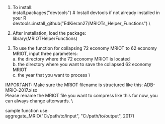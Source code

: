 1. To install: \
install.packages("devtools")  # Install devtools if not already installed in your R \
devtools::install_github("EdKieran27/MRIOTs_Helper_Functions") \

2. After installation, load the package: \
library(MRIOTHelperFunctions)

3. To use the function for collapsing 72 economy MRIOT to 62 economy MRIOT, input three parameters: \
   a. the directory where the 72 economy MRIOT is located \
   b. the directory where you want to save the collapsed 62 economy MRIOT \
   c. the year that you want to process \

IMPORTANT: Make sure the MRIOT filename is structured like this: ADB-MRIO-2017.xlsx \
Please rename the MRIOT file you want to compress like this for now, you can always change afterwards. \

sample function use: \
aggregate_MRIO("C:/path/to/input", "C:/path/to/output", 2017)

